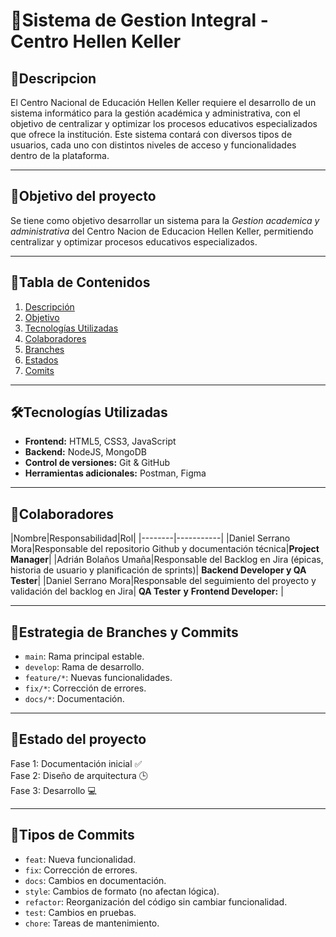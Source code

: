 # 🏫**Sistema de Gestion Integral - Centro Hellen Keller**
## 📝Descripcion

El Centro Nacional de Educación Hellen Keller requiere el desarrollo de un sistema informático para la gestión académica y administrativa, con el objetivo de centralizar y optimizar los procesos educativos especializados que ofrece la institución. Este sistema contará con diversos tipos de usuarios, cada uno con distintos niveles de acceso y funcionalidades dentro de la plataforma.

---

## 🎯Objetivo del proyecto

Se tiene como objetivo desarrollar un sistema para la *Gestion academica y administrativa* del Centro Nacion de Educacion Hellen Keller, permitiendo centralizar y optimizar procesos educativos especializados.

---

## 🧩Tabla de Contenidos
1. [Descripción](#Descripcion)
2. [Objetivo](#Objetivo-del-proyecto)
3. [Tecnologías Utilizadas](#tecnologías-utilizadas)
4. [Colaboradores](#Colaboradores)
5. [Branches](#Estrategia-de-Branches-y-Commits)
6. [Estados](#Estado-del-proyecto)
7. [Comits](#Tipos-de-Commits)


---

## 🛠Tecnologías Utilizadas

- **Frontend:** HTML5, CSS3, JavaScript  
- **Backend:** NodeJS, MongoDB  
- **Control de versiones:** Git & GitHub  
- **Herramientas adicionales:** Postman, Figma

---
## 👥Colaboradores

|Nombre|Responsabilidad|Rol|
|--------|-----------|
|Daniel Serrano Mora|Responsable del repositorio Github y documentación técnica|**Project Manager**|
|Adrián Bolaños Umaña|Responsable del Backlog en Jira (épicas, historia de usuario y planificación de sprints)| **Backend Developer y QA Tester**|
|Daniel Serrano Mora|Responsable del seguimiento del proyecto y validación del backlog en Jira| **QA Tester** **y** **Frontend Developer:** |


---

## 🌿Estrategia de Branches y Commits

- `main`: Rama principal estable.
- `develop`: Rama de desarrollo.
- `feature/*`: Nuevas funcionalidades.
- `fix/*`: Corrección de errores.
- `docs/*`: Documentación.

---

## 📅Estado del proyecto

Fase 1: Documentación inicial ✅  
Fase 2: Diseño de arquitectura 🕒  
Fase 3: Desarrollo 💻

---

## 📝Tipos de Commits

- `feat`: Nueva funcionalidad.
- `fix`: Corrección de errores.
- `docs`: Cambios en documentación.
- `style`: Cambios de formato (no afectan lógica).
- `refactor`: Reorganización del código sin cambiar funcionalidad.
- `test`: Cambios en pruebas.
- `chore`: Tareas de mantenimiento.


